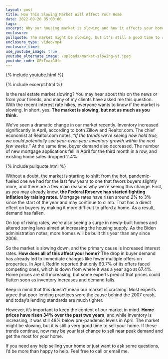 ```yaml
---
layout: post
title: How This Slowing Market Will Affect Your Home
date: 2022-09-20 05:00:00
tags:
excerpt: Why our housing market is slowing and how it affects your home.
enclosure:
pullquote: The market might be slowing, but it’s still a good time to sell your home.
enclosure_type: video/mp4
enclosure_time:
use_youtube_image: true
youtube_alternate_image: /uploads/market-slowing-yt.jpeg
youtube_code: GPiTxaxGUfc
---
```

{% include youtube.html %}

{% include excerpt.html %}​​​

Is the real estate market slowing? You may hear about this on the news or from your friends, and many of my clients have asked me this question. With the recent interest rate hikes, everyone wants to know if the market is slowing. In short, yes. **The market is slowing, but not as much as you think.**

We’ve seen a dramatic change in our market recently. Inventory increased significantly in April, according to both Zillow and Realtor.com. The chief economist at Realtor.com notes, “*If the trends we’re seeing now hold true, we could potentially see year-over-year inventory growth within the next few weeks.*” At the same time, buyer demand also decreased. The number of new mortgage applications fell in April for the third month in a row, and existing home sales dropped 2.4%.

{% include pullquote.html %}

Without a doubt, the market is starting to shift from the hot, pandemic-fueled one we had for the last few years to one that favors buyers slightly more, and there are a few main reasons why we’re seeing this change. First, as you may already know, **the Federal Reserve has started fighting inflation by raising rates.** Mortgage rates have risen around 2% to 3% since the start of the year and may continue to climb. That has a direct effect on buyers by making it more difficult to afford a home. As a result, demand has fallen.&nbsp;

On top of rising rates, we’re also seeing a surge in newly-built homes and altered zoning laws aimed at increasing the housing supply. As the Biden administration notes, more homes will be built this year than any since 2006.

So the market is slowing down, and the primary cause is increased interest rates. **How does all of this affect your home?** The drop in buyer demand has already led to immediate changes like fewer multiple offers on properties. In April, Redfin reported that only 60.7% of its offers faced competing ones, which is down from where it was a year ago at 67.4%. Home prices are still increasing, but some experts predict that prices could flatten soon as inventory increases and demand falls.&nbsp;

Keep in mind that this doesn’t mean our market is crashing. Most experts agree that poor lending practices were the cause behind the 2007 crash, and today’s lending standards are much tighter.

However, it’s important to keep the context of our market in mind. **Home prices have risen 34% over the past two years**, and while inventory is increasing, it was still 48% below pre-pandemic levels in April. The market might be slowing, but it is still a very good time to sell your home. If these trends continue, now may be your last chance to sell near peak demand and get the most for your home.

If you need any help selling your home or just want to ask some questions, I’d be more than happy to help. Feel free to call or email me.
